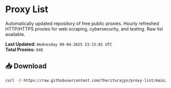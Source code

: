 # Proxy List

Automatically updated repository of free public proxies. Hourly refreshed HTTP/HTTPS proxies for web scraping, cybersecurity, and testing. Raw list available.

**Last Updated:** `Wednesday 09-04-2025 23:15:01 UTC`  
**Total Proxies:** `840`

## 📥 Download
```bash
curl -O https://raw.githubusercontent.com/theriturajps/proxy-list/main/proxies.txt
